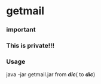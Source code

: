 # getmail
### important
### This is private!!!
### Usage
java -jar getmail.jar from ___dic___( to ___dic___)

